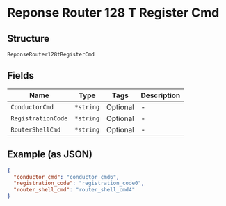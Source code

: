
# Reponse Router 128 T Register Cmd

## Structure

`ReponseRouter128tRegisterCmd`

## Fields

| Name | Type | Tags | Description |
|  --- | --- | --- | --- |
| `ConductorCmd` | `*string` | Optional | - |
| `RegistrationCode` | `*string` | Optional | - |
| `RouterShellCmd` | `*string` | Optional | - |

## Example (as JSON)

```json
{
  "conductor_cmd": "conductor_cmd6",
  "registration_code": "registration_code0",
  "router_shell_cmd": "router_shell_cmd4"
}
```

